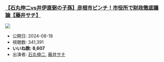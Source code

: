 ### [【石丸伸二vs井伊直弼の子孫】彦根市ピンチ！市役所で財政徹底議論【藤井サチ】](https://www.youtube.com/watch?v=51ysgG0chkA)
[![](https://img.youtube.com/vi/51ysgG0chkA/hqdefault.jpg)](https://www.youtube.com/watch?v=51ysgG0chkA)
-   公開日: 2024-08-18
-   視聴数: 341,391
-   **いいね数: 8,607**
-   出演者: [石丸伸二](/rehacq_fan/people/石丸伸二 "wikilink"), [藤井サチ](/rehacq_fan/people/藤井サチ "wikilink")
